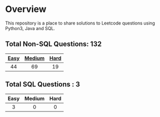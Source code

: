# Overview

This repository is a place to share solutions to Leetcode questions using Python3, Java and SQL.


## Total Non-SQL Questions: 132

| [Easy](https://github.com/ezryn-zaharoff/leetcode-solutions/tree/master/01-easy) | [Medium](https://github.com/ezryn-zaharoff/leetcode-solutions/tree/master/02-medium) | [Hard](https://github.com/ezryn-zaharoff/leetcode-solutions/tree/master/03-hard) |
|:----:|:------:|:----:|
|  44  |   69   |  19  |


## Total SQL Questions : 3

| Easy | Medium | Hard |
|:----:|:------:|:----:|
|   3  |    0   |   0  |
